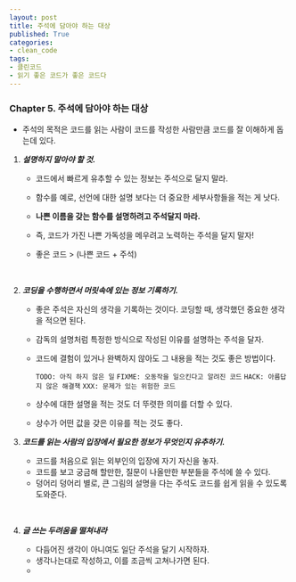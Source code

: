 ```yaml
---
layout: post
title: 주석에 담아야 하는 대상
published: True
categories: 
- clean_code
tags:
- 클린코드
- 읽기 좋은 코드가 좋은 코드다
---
```




### Chapter 5. 주석에 담아야 하는 대상
* 주석의 목적은 코드를 읽는 사람이 코드를 작성한 사람만큼 코드를 잘 이해하게 돕는데 있다.



1. _**설명하지 말아야 할 것.**_

   * 코드에서 빠르게 유추할 수 있는 정보는 주석으로 달지 말라.


   * 함수를 예로, 선언에 대한 설명 보다는 더 중요한 세부사항들을 적는 게 낫다.


   * **나쁜 이름을 갖는 함수를 설명하려고 주석달지 마라.**


   * 즉, 코드가 가진 나쁜 가독성을 메우려고 노력하는 주석을 달지 말자!


   * 좋은 코드 > (나쁜 코드 + 주석)

   ​

2. _**코딩을 수행하면서 머릿속에 있는 정보 기록하기.**_

   * 좋은 주석은 자신의 생각을 기록하는 것이다. 코딩할 때, 생각했던 중요한 생각을 적으면 된다.


   * 감독의 설명처럼 특정한 방식으로 작성된 이유를 설명하는 주석을 달자. 


   * 코드에 결험이 있거나 완벽하지 않아도 그 내용을 적는 것도 좋은 방법이다.  

     `TODO: 아직 하지 않은 일`
     `FIXME: 오동작을 일으킨다고 알려진 코드` 
     `HACK: 아름답지 않은 해결책`
     `XXX: 문제가 있는 위험한 코드`

   * 상수에 대한 설명을 적는 것도 더 뚜렷한 의미를 더할 수 있다.

   * 상수가 어떤 값을 갖은 이유를 적는 것도 좋다.



3. _**코드를 읽는 사람의 입장에서 필요한 정보가 무엇인지 유추하기.**_

   * 코드를 처음으로 읽는 외부인의 입장에 자기 자신을 놓자.
   * 코드를 보고 궁금해 할만한, 질문이 나올만한 부분들을 주석에 쓸 수 있다.
   * 덩어리 덩어리 별로, 큰 그림의 설명을 다는 주석도 코드를 쉽게 읽을 수 있도록 도와준다.

   ​

4. _**글 쓰는 두려움을 떨쳐내라**_

   * 다듬어진 생각이 아니여도 일단 주석을 달기 시작하자.
   * 생각나는대로 작성하고, 이를 조금씩 고쳐나가면 된다.
   * ​